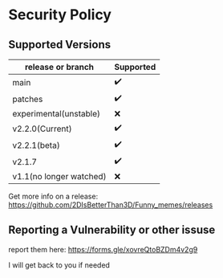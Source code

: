 # Security Policy

## Supported Versions



| release or branch | Supported |
| ------- | ------------------ |
| main    | ✔️ |
| patches   | ✔️
|experimental(unstable)|:x:|
|v2.2.0(Current)|:heavy_check_mark:|
|v2.2.1(beta)|:heavy_check_mark:|
|v2.1.7|:heavy_check_mark:|
|v1.1(no longer watched)|❌|


Get more info on a release: https://github.com/2DIsBetterThan3D/Funny_memes/releases

## Reporting a Vulnerability or other issuse

report them here: https://forms.gle/xovreQtoBZDm4v2g9

I will get back to you if needed
